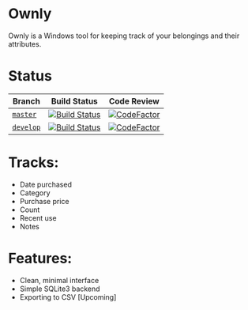 # Ownly
Ownly is a Windows tool for keeping track of your belongings and their attributes.

# Status
| Branch                                                          | Build Status                                                                                                                | Code Review                                                                                                                                                                  |
|-----------------------------------------------------------------|-----------------------------------------------------------------------------------------------------------------------------|------------------------------------------------------------------------------------------------------------------------------------------------------------------------------|
| [ `master`](https://github.com/minorsecond/Ownly/tree/master)   | [![Build Status](https://ci.wardrup.me/buildStatus/icon?job=Ownly%2Fmaster)](https://ci.wardrup.me/job/Ownly/job/master/)   | [![CodeFactor](https://www.codefactor.io/repository/github/minorsecond/Ownly/badge/master)](https://www.codefactor.io/repository/github/minorsecond/Ownly/overview/master)   |
| [ `develop`](https://github.com/minorsecond/Ownly/tree/develop) | [![Build Status](https://ci.wardrup.me/buildStatus/icon?job=Ownly%2Fdevelop)](https://ci.wardrup.me/job/Ownly/job/develop/) | [![CodeFactor](https://www.codefactor.io/repository/github/minorsecond/Ownly/badge/develop)](https://www.codefactor.io/repository/github/minorsecond/Ownly/overview/develop) |

# Tracks:
- Date purchased
- Category
- Purchase price
- Count
- Recent use
- Notes

# Features:
- Clean, minimal interface
- Simple SQLite3 backend
- Exporting to CSV [Upcoming]
